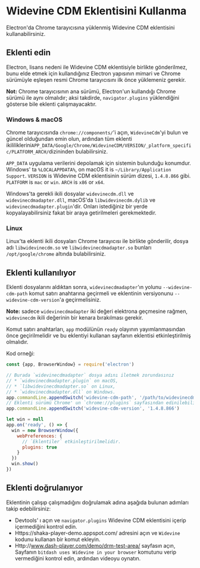 # Widevine CDM Eklentisini Kullanma

Electron'da Chrome tarayıcısına yüklenmiş Widevine CDM eklentisini kullanabilirsiniz.

## Eklenti edin

Electron, lisans nedeni ile Widevine CDM eklentisiyle birlikte gönderilmez, bunu elde etmek için kullandığınız Electron yapısının mimari ve Chrome sürümüyle eşleşen resmi Chrome tarayıcısını ilk önce yüklemeniz gerekir.

**Not:** Chrome tarayıcısının ana sürümü, Electron'un kullandığı Chrome sürümü ile aynı olmalıdır; aksi takdirde, `navigator.plugins` yüklendiğini gösterse bile eklenti çalışmayacaktır.

### Windows & macOS

Chrome tarayıcısında `chrome://components/`'i açın, `WidevineCdm`'yi bulun ve güncel olduğundan emin olun, ardından tüm eklenti ikililiklerini`APP_DATA/Google/Chrome/WidevineCDM/VERSION/_platform_specific/PLATFORM_ARCH/`dizininden bulabilirsiniz.

`APP_DATA` uygulama verilerini depolamak için sistemin bulunduğu konumdur. Windows' ta `%LOCALAPPDATA%`, on macOS it is `~/Library/Application Support`. `VERSION` is Widevine CDM eklentisinin sürüm dizesi, `1.4.8.866` gibi. `PLATFORM` is `mac` or `win`. `ARCH` is `x86` or `x64`.

Windows'ta gerekli ikili dosyalar `widevinecdm.dll` ve `widevinecdmadapter.dll`, macOS'da `libwidevinecdm.dylib` ve `widevinecdmadapter.plugin`'dir. Onları istediğiniz bir yerde kopyalayabilirsiniz fakat bir araya getirilmeleri gerekmektedir.

### Linux

Linux'ta eklenti ikili dosyaları Chrome tarayıcısı ile birlikte gönderilir, dosya adı `libwidevinecdm.so` ve `libwidevinecdmadapter.so` bunları `/opt/google/chrome` altında bulabilirsiniz.

## Eklenti kullanılıyor

Eklenti dosyalarını aldıktan sonra, `widevinecdmadapter`'ın yolunu `--widevine-cdm-path` komut satırı anahtarına geçirmeli ve eklentinin versiyonunu `--widevine-cdm-version`'a geçirmelisiniz.

**Note:** sadece `widevinecdmadapter` iki değeri elektrona geçmesine rağmen, `widevinecdm` ikili değerinin bir kenara bırakılması gerekir.

Komut satırı anahtarları, `app` modülünün `ready` olayının yayımlanmasından önce geçirilmelidir ve bu eklentiyi kullanan sayfanın eklentisi etkinleştirilmiş olmalıdır.

Kod orneği:

```javascript
const {app, BrowserWindow} = require('electron')

// Burada `widevinecdmadapter` dosya adını iletmek zorundasınız
// * `widevinecdmadapter.plugin` on macOS,
// * `libwidevinecdmadapter.so` on Linux,
// * `widevinecdmadapter.dll` on Windows.
app.commandLine.appendSwitch('widevine-cdm-path', '/path/to/widevinecdmadapter.plugin')
// Eklenti sürümü Chrome' un `chrome://plugins` sayfasından edinilebilir.
app.commandLine.appendSwitch('widevine-cdm-version', '1.4.8.866')

let win = null
app.on('ready', () => {
  win = new BrowserWindow({
    webPreferences: {
      // `Eklentiler` etkinleştirilmelidir.
      plugins: true
    }
  })
  win.show()
})
```

## Eklenti doğrulanıyor

Eklentinin çalışıp çalışmadığını doğrulamak adına aşağıda bulunan adımları takip edebilirsiniz:

* Devtools' ı açın ve `navigator.plugins` Widevine CDM eklentisini içerip içermediğini kontrol edin.
* Https://shaka-player-demo.appspot.com/ adresini açın ve `Widevine` kodunu kullanan bir komut ekleyin.
* Http://www.dash-player.com/demo/drm-test-area/ sayfasın açın, Sayfanın `bitdash uses Widevine in your browser` komutunu verip vermediğini kontrol edin, ardından videoyu oynatın.